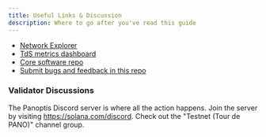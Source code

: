 ```yaml
---
title: Useful Links & Discussion
description: Where to go after you've read this guide
---
```


- [Network Explorer](http://explorer.solana.com/)
- [TdS metrics dashboard](https://metrics.safecoin.org:3000/d/monitor-edge/cluster-telemetry-edge?refresh=1m&from=now-15m&to=now&var-testnet=tds)
- [Core software repo](https://github.com/panoptisdev/panoptis)
- [Submit bugs and feedback in this repo](https://github.com/panoptisdev/panoptis/issues)

### Validator Discussions

The Panoptis Discord server is where all the action happens. Join the server by
visiting https://solana.com/discord. Check out the "Testnet (Tour de PANO)" channel
group.
